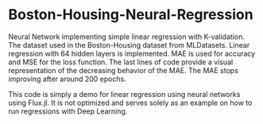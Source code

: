 # Boston-Housing-Neural-Regression
Neural Network implementing simple linear regression with K-validation. The dataset used in the Boston-Housing dataset from MLDatasets. Linear regression with 64 hidden layers is implemented. MAE is used for accuracy and MSE for the loss function. The last lines of code provide a visual representation of the decreasing behavior of the MAE. The MAE stops improving after around 200 epochs. 

This code is simply a demo for linear regression using neural networks using Flux.jl. It is not optimized and serves solely as an example on how to run regressions with Deep Learning. 
